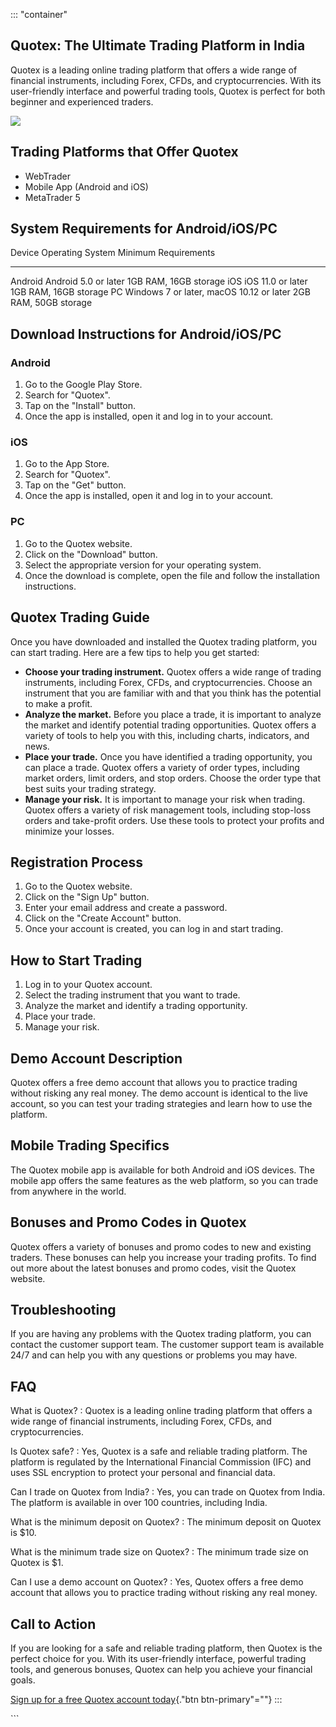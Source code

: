 ::: \"container\"
## Quotex: The Ultimate Trading Platform in India

Quotex is a leading online trading platform that offers a wide range of
financial instruments, including Forex, CFDs, and cryptocurrencies. With
its user-friendly interface and powerful trading tools, Quotex is
perfect for both beginner and experienced traders.

[![](https://static.quotex.io/files/1_en/300_250.jpg)](https://traff.sbs/brokerqxsignupf)

## Trading Platforms that Offer Quotex

-   WebTrader
-   Mobile App (Android and iOS)
-   MetaTrader 5

## System Requirements for Android/iOS/PC

  Device    Operating System                           Minimum Requirements
  --------- ------------------------------------------ -----------------------
  Android   Android 5.0 or later                       1GB RAM, 16GB storage
  iOS       iOS 11.0 or later                          1GB RAM, 16GB storage
  PC        Windows 7 or later, macOS 10.12 or later   2GB RAM, 50GB storage

## Download Instructions for Android/iOS/PC

### Android

1.  Go to the Google Play Store.
2.  Search for "Quotex".
3.  Tap on the "Install" button.
4.  Once the app is installed, open it and log in to your account.

### iOS

1.  Go to the App Store.
2.  Search for "Quotex".
3.  Tap on the "Get" button.
4.  Once the app is installed, open it and log in to your account.

### PC

1.  Go to the Quotex website.
2.  Click on the "Download" button.
3.  Select the appropriate version for your operating system.
4.  Once the download is complete, open the file and follow the
    installation instructions.

## Quotex Trading Guide

Once you have downloaded and installed the Quotex trading platform, you
can start trading. Here are a few tips to help you get started:

-   **Choose your trading instrument.** Quotex offers a wide range of
    trading instruments, including Forex, CFDs, and cryptocurrencies.
    Choose an instrument that you are familiar with and that you think
    has the potential to make a profit.
-   **Analyze the market.** Before you place a trade, it is important to
    analyze the market and identify potential trading opportunities.
    Quotex offers a variety of tools to help you with this, including
    charts, indicators, and news.
-   **Place your trade.** Once you have identified a trading
    opportunity, you can place a trade. Quotex offers a variety of order
    types, including market orders, limit orders, and stop orders.
    Choose the order type that best suits your trading strategy.
-   **Manage your risk.** It is important to manage your risk when
    trading. Quotex offers a variety of risk management tools, including
    stop-loss orders and take-profit orders. Use these tools to protect
    your profits and minimize your losses.

## Registration Process

1.  Go to the Quotex website.
2.  Click on the "Sign Up" button.
3.  Enter your email address and create a password.
4.  Click on the "Create Account" button.
5.  Once your account is created, you can log in and start trading.

## How to Start Trading

1.  Log in to your Quotex account.
2.  Select the trading instrument that you want to trade.
3.  Analyze the market and identify a trading opportunity.
4.  Place your trade.
5.  Manage your risk.

## Demo Account Description

Quotex offers a free demo account that allows you to practice trading
without risking any real money. The demo account is identical to the
live account, so you can test your trading strategies and learn how to
use the platform.

## Mobile Trading Specifics

The Quotex mobile app is available for both Android and iOS devices. The
mobile app offers the same features as the web platform, so you can
trade from anywhere in the world.

## Bonuses and Promo Codes in Quotex

Quotex offers a variety of bonuses and promo codes to new and existing
traders. These bonuses can help you increase your trading profits. To
find out more about the latest bonuses and promo codes, visit the Quotex
website.

## Troubleshooting

If you are having any problems with the Quotex trading platform, you can
contact the customer support team. The customer support team is
available 24/7 and can help you with any questions or problems you may
have.

## FAQ

What is Quotex?
:   Quotex is a leading online trading platform that offers a wide range
    of financial instruments, including Forex, CFDs, and
    cryptocurrencies.

Is Quotex safe?
:   Yes, Quotex is a safe and reliable trading platform. The platform is
    regulated by the International Financial Commission (IFC) and uses
    SSL encryption to protect your personal and financial data.

Can I trade on Quotex from India?
:   Yes, you can trade on Quotex from India. The platform is available
    in over 100 countries, including India.

What is the minimum deposit on Quotex?
:   The minimum deposit on Quotex is \$10.

What is the minimum trade size on Quotex?
:   The minimum trade size on Quotex is \$1.

Can I use a demo account on Quotex?
:   Yes, Quotex offers a free demo account that allows you to practice
    trading without risking any real money.

## Call to Action

If you are looking for a safe and reliable trading platform, then Quotex
is the perfect choice for you. With its user-friendly interface,
powerful trading tools, and generous bonuses, Quotex can help you
achieve your financial goals.

[Sign up for a free Quotex account
today](\%22https://traff.sbs/quotexonelink\%22){."btn
btn-primary"=""}
:::

\`\`\`

